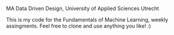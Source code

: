 MA Data Driven Design, University of Applied Sciences Utrecht

This is my code for the Fundamentals of Machine Learning, weekly assingments. Feel free to clone and use anything you like!  :)
